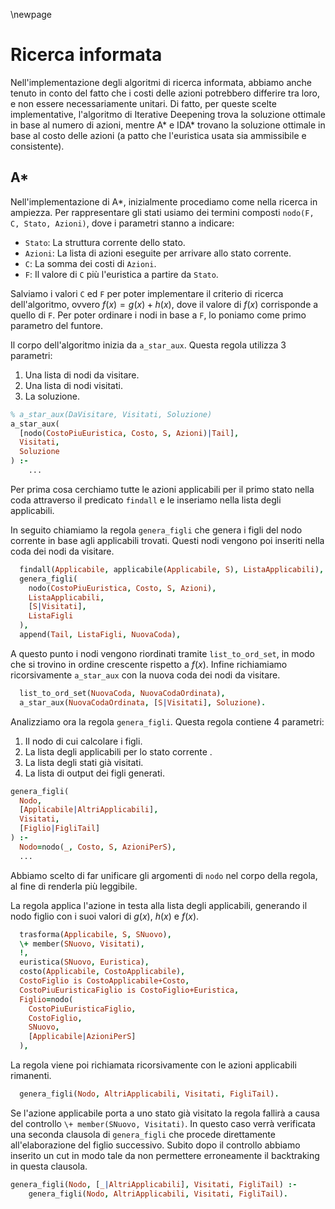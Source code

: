 \newpage

# Ricerca informata

Nell'implementazione degli algoritmi di ricerca informata, abbiamo anche tenuto
in conto del fatto che i costi delle azioni potrebbero differire tra loro, e
non essere necessariamente unitari. Di fatto, per queste scelte implementative,
l'algoritmo di Iterative Deepening trova la soluzione ottimale in base al
numero di azioni, mentre A* e IDA* trovano la soluzione ottimale in base al
costo delle azioni (a patto che l'euristica usata sia ammissibile e
consistente).

## A\*

Nell'implementazione di A\*, inizialmente procediamo come nella ricerca in
ampiezza. Per rappresentare gli stati usiamo dei termini composti `nodo(F, C,
Stato, Azioni)`, dove i parametri stanno a indicare:

- `Stato`: La struttura corrente dello stato.
- `Azioni`: La lista di azioni eseguite per arrivare allo stato corrente.
- `C`: La somma dei costi di `Azioni`.
- `F`: Il valore di `C` più l'euristica a partire da `Stato`.

Salviamo i valori `C` ed `F` per poter implementare il criterio di ricerca
dell'algoritmo, ovvero $f(x) = g(x) + h(x)$, dove il valore di $f(x)$
corrisponde a quello di `F`. Per poter ordinare i nodi in base a `F`, lo
poniamo come primo parametro del funtore.

Il corpo dell'algoritmo inizia da `a_star_aux`. Questa regola utilizza 3
parametri:

1. Una lista di nodi da visitare.
2. Una lista di nodi visitati.
3. La soluzione.

```prolog
% a_star_aux(DaVisitare, Visitati, Soluzione)
a_star_aux(
  [nodo(CostoPiuEuristica, Costo, S, Azioni)|Tail],
  Visitati,
  Soluzione
) :-
    ...
```
Per prima cosa cerchiamo tutte le azioni applicabili per il primo stato nella
coda attraverso il predicato `findall` e le inseriamo nella lista degli
applicabili.

In seguito chiamiamo la regola `genera_figli` che genera i figli del nodo
corrente in base agli applicabili trovati. Questi nodi vengono poi inseriti
nella coda dei nodi da visitare.

```prolog
  findall(Applicabile, applicabile(Applicabile, S), ListaApplicabili),
  genera_figli(
    nodo(CostoPiuEuristica, Costo, S, Azioni),
    ListaApplicabili,
    [S|Visitati],
    ListaFigli
  ),
  append(Tail, ListaFigli, NuovaCoda),
```

A questo punto i nodi vengono riordinati tramite `list_to_ord_set`, in modo che
si trovino in ordine crescente rispetto a $f(x)$. Infine richiamiamo
ricorsivamente `a_star_aux` con la nuova coda dei nodi da visitare.

```prolog
  list_to_ord_set(NuovaCoda, NuovaCodaOrdinata),
  a_star_aux(NuovaCodaOrdinata, [S|Visitati], Soluzione).
```

Analizziamo ora la regola `genera_figli`. Questa regola contiene 4 parametri:

1. Il nodo di cui calcolare i figli.
2. La lista degli applicabili per lo stato corrente .
3. La lista degli stati già visitati.
4. La lista di output dei figli generati.

```prolog
genera_figli(
  Nodo,
  [Applicabile|AltriApplicabili],
  Visitati,
  [Figlio|FigliTail]
) :-
  Nodo=nodo(_, Costo, S, AzioniPerS),
  ...
```

Abbiamo scelto di far unificare gli argomenti di `nodo` nel corpo della regola,
al fine di renderla più leggibile.

La regola applica l'azione in testa alla lista degli applicabili, generando il
nodo figlio con i suoi valori di $g(x)$, $h(x)$ e $f(x)$.

```prolog
  trasforma(Applicabile, S, SNuovo),
  \+ member(SNuovo, Visitati),
  !,
  euristica(SNuovo, Euristica),
  costo(Applicabile, CostoApplicabile),
  CostoFiglio is CostoApplicabile+Costo,
  CostoPiuEuristicaFiglio is CostoFiglio+Euristica,
  Figlio=nodo(
    CostoPiuEuristicaFiglio,
    CostoFiglio,
    SNuovo,
    [Applicabile|AzioniPerS]
  ),
```

La regola viene poi richiamata ricorsivamente con le azioni applicabili
rimanenti.

```prolog
  genera_figli(Nodo, AltriApplicabili, Visitati, FigliTail).
```

Se l'azione applicabile porta a uno stato già visitato la regola fallirà a
causa del controllo `\+ member(SNuovo, Visitati)`. In questo caso verrà
verificata una seconda clausola di `genera_figli` che procede direttamente
all'elaborazione del figlio successivo. Subito dopo il controllo abbiamo
inserito un cut in modo tale da non permettere erroneamente il backtraking in
questa clausola.

```prolog
genera_figli(Nodo, [_|AltriApplicabili], Visitati, FigliTail) :-
    genera_figli(Nodo, AltriApplicabili, Visitati, FigliTail).
```

